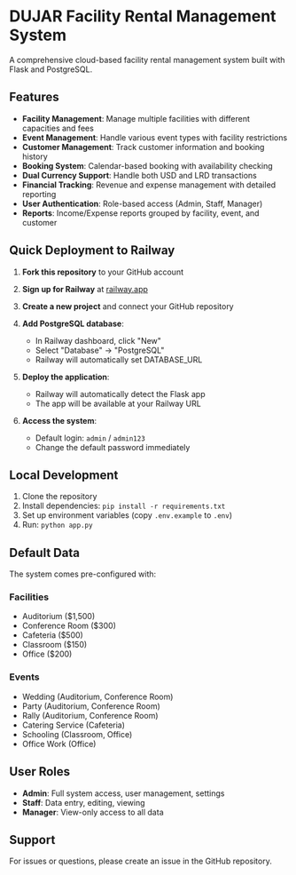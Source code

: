# DUJAR Facility Rental Management System

A comprehensive cloud-based facility rental management system built with Flask and PostgreSQL.

## Features

- **Facility Management**: Manage multiple facilities with different capacities and fees
- **Event Management**: Handle various event types with facility restrictions
- **Customer Management**: Track customer information and booking history
- **Booking System**: Calendar-based booking with availability checking
- **Dual Currency Support**: Handle both USD and LRD transactions
- **Financial Tracking**: Revenue and expense management with detailed reporting
- **User Authentication**: Role-based access (Admin, Staff, Manager)
- **Reports**: Income/Expense reports grouped by facility, event, and customer

## Quick Deployment to Railway

1. **Fork this repository** to your GitHub account

2. **Sign up for Railway** at [railway.app](https://railway.app)

3. **Create a new project** and connect your GitHub repository

4. **Add PostgreSQL database**:
   - In Railway dashboard, click "New"
   - Select "Database" → "PostgreSQL"
   - Railway will automatically set DATABASE_URL

5. **Deploy the application**:
   - Railway will automatically detect the Flask app
   - The app will be available at your Railway URL

6. **Access the system**:
   - Default login: `admin` / `admin123`
   - Change the default password immediately

## Local Development

1. Clone the repository
2. Install dependencies: `pip install -r requirements.txt`
3. Set up environment variables (copy `.env.example` to `.env`)
4. Run: `python app.py`

## Default Data

The system comes pre-configured with:

### Facilities
- Auditorium ($1,500)
- Conference Room ($300)
- Cafeteria ($500)
- Classroom ($150)
- Office ($200)

### Events
- Wedding (Auditorium, Conference Room)
- Party (Auditorium, Conference Room)
- Rally (Auditorium, Conference Room)
- Catering Service (Cafeteria)
- Schooling (Classroom, Office)
- Office Work (Office)

## User Roles

- **Admin**: Full system access, user management, settings
- **Staff**: Data entry, editing, viewing
- **Manager**: View-only access to all data

## Support

For issues or questions, please create an issue in the GitHub repository.
